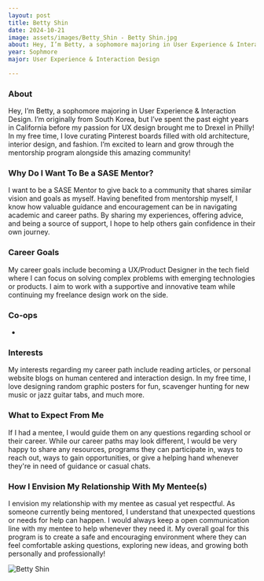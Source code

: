 ```yaml
---
layout: post
title: Betty Shin 
date: 2024-10-21
image: assets/images/Betty_Shin - Betty Shin.jpg
about: Hey, I’m Betty, a sophomore majoring in User Experience & Interaction Design. I’m originally from South Korea, but I’ve spent the past eight years in California before my passion for UX design brought me to Drexel in Philly! In my free time, I love curating Pinterest boards filled with old architecture, interior design, and fashion. I’m excited to learn and grow through the mentorship program alongside this amazing community!
year: Sophmore
major: User Experience & Interaction Design

---
```


### About

Hey, I’m Betty, a sophomore majoring in User Experience & Interaction Design. I’m originally from South Korea, but I’ve spent the past eight years in California before my passion for UX design brought me to Drexel in Philly! In my free time, I love curating Pinterest boards filled with old architecture, interior design, and fashion. I’m excited to learn and grow through the mentorship program alongside this amazing community!

### Why Do I Want To Be a SASE Mentor?

I want to be a SASE Mentor to give back to a community that shares similar vision and goals as myself. Having benefited from mentorship myself, I know how valuable guidance and encouragement can be in navigating academic and career paths. By sharing my experiences, offering advice, and being a source of support, I hope to help others gain confidence in their own journey.

### Career Goals

My career goals include becoming a UX/Product Designer in the tech field where I can focus on solving complex problems with emerging technologies or products. I aim to work with a supportive and innovative team while continuing my freelance design work on the side.

### Co-ops

-

### Interests

My interests regarding my career path include reading articles, or personal website blogs on human centered and interaction design. In my free time, I love designing random graphic posters for fun, scavenger hunting for new music or jazz guitar tabs, and much more.

### What to Expect From Me

If I had a mentee, I would guide them on any questions regarding school or their career. While our career paths may look different, I would be very happy to share any resources, programs they can participate in, ways to reach out, ways to gain opportunities, or give a helping hand whenever they're in need of guidance or casual chats.

### How I Envision My Relationship With My Mentee(s) 

I envision my relationship with my mentee as casual yet respectful. As someone currently being mentored, I understand that unexpected questions or needs for help can happen. I would always keep a open communication line with my mentee to help whenever they need it. My overall goal for this program is to create a safe and encouraging environment where they can feel comfortable asking questions, exploring new ideas, and growing both personally and professionally!

<div class="text-center my-5">
    <img src="https://sase-drexel.github.io/mentorship-2024/assets/images/Betty_Shin - Betty Shin.jpg" alt="Betty Shin" class="rounded post-img" />
</div>

